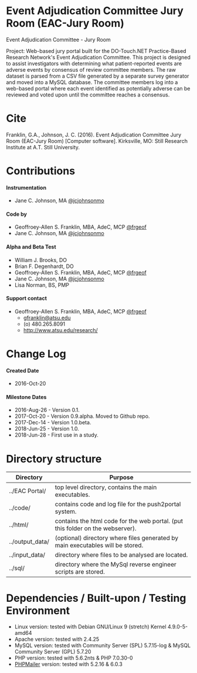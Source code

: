 # Event Adjudication Committee Jury Room (EAC-Jury Room)
Event Adjudication Committee - Jury Room

Project: Web-based jury portal built for the DO-Touch.NET Practice-Based Research Network's Event Adjudication Committee. This project is designed to assist investigators with determining what patient-reported events are adverse events by consensus of review committee members. The raw dataset is parsed from a CSV file generated by a separate survey generator and moved into a MySQL database. The committee members log into a web-based portal where each event identified as potentially adverse can be reviewed and voted upon until the committee reaches a consensus.

# Cite
Franklin, G.A., Johnson, J. C. (2016). Event Adjudication Committee Jury Room (EAC-Jury Room) [Computer software]. Kirksville, MO: Still Research Institute at A.T. Still University.

# Contributions
#### Instrumentation
- Jane C. Johnson, MA [@jcjohnsonmo](https://github.com/jcjohnsonmo)

#### Code by
- Geoffroey-Allen S. Franklin, MBA, AdeC, MCP [@frgeof](https://github.com/frgeof)
- Jane C. Johnson, MA [@jcjohnsonmo](https://github.com/jcjohnsonmo)

#### Alpha and Beta Test
- William J. Brooks, DO
- Brian F. Degenhardt, DO
- Geoffroey-Allen S. Franklin, MBA, AdeC, MCP [@frgeof](https://github.com/frgeof)
- Jane C. Johnson, MA [@jcjohnsonmo](https://github.com/jcjohnsonmo)
- Lisa Norman, BS, PMP

#### Support contact
- Geoffroey-Allen S. Franklin, MBA, AdeC, MCP [@frgeof](https://github.com/frgeof)
  - gfranklin@atsu.edu
  - (o) 480.265.8091
  - http://www.atsu.edu/research/

# Change Log
#### Created Date
- 2016-Oct-20

#### Milestone Dates
- 2016-Aug-26 - Version 0.1.
- 2017-Oct-20 - Version 0.9.alpha. Moved to Github repo.
- 2017-Dec-14 - Version 1.0.beta.
- 2018-Jun-25 - Version 1.0.
- 2018-Jun-28 - First use in a study.

# Directory structure
Directory | Purpose
----------|--------
  ../EAC Portal/ | top level directory, contains the main executables.
  ../code/ | contains code and log file for the push2portal system.
  ../html/ | contains the html code for the web portal. (put this folder on the webserver).
  ../output_data/ | (optional) directory where files generated by main executables will be stored. 
  ../input_data/ | directory where files to be analysed are located.
  ../sql/ | directory where the MySql reverse engineer scripts are stored. 

# Dependencies / Built-upon / Testing Environment
- Linux version: tested with Debian GNU/Linux 9 (stretch) Kernel 4.9.0-5-amd64
- Apache version: tested with 2.4.25
- MySQL version: tested with Community Server (SPL) 5.7.15-log & MySQL Community Server (GPL) 5.7.20
- PHP version: tested with 5.6.2nts & PHP 7.0.30-0
- [PHPMailer](https://github.com/PHPMailer) version: tested with 5.2.16 & 6.0.3


